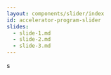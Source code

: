 ```yaml
---
layout: components/slider/index
id: accelerator-program-slider
slides:
  - slide-1.md
  - slide-2.md
  - slide-3.md
---
```


s
